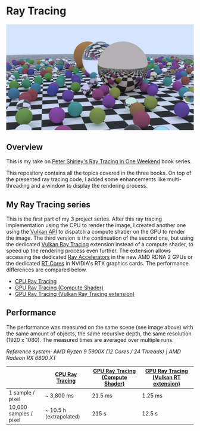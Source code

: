 # Ray Tracing

<img src="https://github.com/TwentyFiveSoftware/ray-tracing-gpu/blob/master/sceneRender.png">

## Overview

This is my take on [Peter Shirley's Ray Tracing in One Weekend](https://github.com/RayTracing/raytracing.github.io) book
series.

This repository contains all the topics covered in the three books. On top of the presented ray tracing code, I added
some enhancements like multi-threading and a window to display the rendering process.

## My Ray Tracing series

This is the first part of my 3 project series. After this ray tracing implementation using the CPU to render the image,
I created another one using the [Vulkan API](https://vulkan.org/) to dispatch a compute shader on the GPU to render the
image. The third version is the continuation of the second one, but using the
dedicated [Vulkan Ray Tracing](https://www.khronos.org/blog/vulkan-ray-tracing-final-specification-release) extension
instead of a compute shader, to speed up the rendering process even further. The extension allows accessing the
dedicated [Ray Accelerators](https://www.amd.com/de/technologies/rdna-2) in the new AMD RDNA 2 GPUs or the
dedicated [RT Cores](https://www.nvidia.com/en-us/design-visualization/technologies/turing-architecture/) in NVIDIA's
RTX graphics cards. The performance differences are compared below.

- [CPU Ray Tracing](https://github.com/TwentyFiveSoftware/ray-tracing)
- [GPU Ray Tracing (Compute Shader)](https://github.com/TwentyFiveSoftware/ray-tracing-gpu)
- [GPU Ray Tracing (Vulkan Ray Tracing extension)](https://github.com/TwentyFiveSoftware/ray-tracing-gpu-vulkan)

## Performance

The performance was measured on the same scene (see image above) with the same amount of objects, the same recursive
depth, the same resolution (1920 x 1080). The measured times are averaged over multiple runs.

*Reference system: AMD Ryzen 9 5900X (12 Cores / 24 Threads) | AMD Radeon RX 6800 XT*

| | [CPU Ray Tracing](https://github.com/TwentyFiveSoftware/ray-tracing) | [GPU Ray Tracing (Compute Shader)](https://github.com/TwentyFiveSoftware/ray-tracing-gpu) | [GPU Ray Tracing (Vulkan RT extension)](https://github.com/TwentyFiveSoftware/ray-tracing-gpu-vulkan) |
| --- | --- | --- | --- |
| 1 sample / pixel | ~ 3,800 ms | 21.5 ms | 1.25 ms |
| 10,000 samples / pixel | ~ 10.5 h (extrapolated) | 215 s | 12.5 s |
